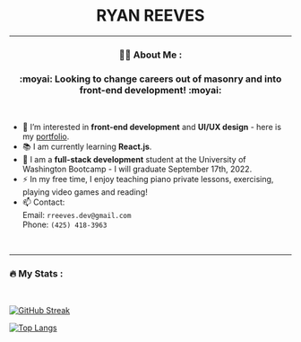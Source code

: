 <div id="header" align="center"><h1 style:"border-bottom: none">RYAN REEVES<br>
<img src="https://komarev.com/ghpvc/?username=rreeves1996&style=flat-square&color=blue" alt=""/></h1>

</div>

---
<div align="center">

### 👨‍💻 About Me :

<h3> :moyai:  Looking to change careers out of masonry and into front-end development! :moyai: </h3>

</div>
<br>



- 👀 I’m interested in <strong>front-end development</strong> and <strong>UI/UX design</strong> - here is my [portfolio](https://rreeves1996.github.io/portfolio-v3/).
- 📚 I am currently learning <strong>React.js</strong>.
- 🌱 I am a <strong>full-stack development</strong> student at the University of Washington Bootcamp - I will graduate September 17th, 2022.
- ⚡ In my free time, I enjoy teaching piano private lessons, exercising, playing video games and reading!
- 📫 Contact:
<br>  Email: `rreeves.dev@gmail.com`
<br>  Phone: `(425) 418-3963`
<br>  

---

### :fire: My Stats :
<br>

[![GitHub Streak](http://github-readme-streak-stats.herokuapp.com?user=rreeves1996&theme=dark&background=000000)](https://git.io/streak-stats)

[![Top Langs](https://github-readme-stats.vercel.app/api/top-langs/?username=rreeves1996&layout=compact&theme=vision-friendly-dark)](https://github.com/anuraghazra/github-readme-stats)
